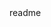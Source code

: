 <snippet>
  <content><![CDATA[
Markup :  # Share Your Yummies #
Contains recipes of foods that users like to share with others. 
The main goal of Share Your Yummies is to share recipes with other people who like to cook and try new recipes.
Markup :  ## Installation ##
View back end code here: Markup : ***https://github.com/thinkful-ei19/seha-recipes-server ***
## Table of Contents:
Markup : 
* Description
* Link to Deployed Version
* Screenshots
* Tech Used
Markup :  ### Description ###
Markup :
The Minimum Viable Product:
* Users will be able to create new recipe.
* App connects to MongoDB to maintain collection of recipes.
* Recipes will be created by filling recipe form.
* Users will be able to upload recipe picture while filling out the form.
* If user doesn't have a picture there is a default picture that will be used by app.
* Search box to allow users to search the recipes from database.
Markup :  ### Link to Deployed Version ###
Markup : ***https://elastic-brown-9b73b0.netlify.com/***
Markup :  ### Screenshots ###
Markup : ![picture alt](/desktop/home.jpg "Home Page")
Markup : ![picture alt](/desktop/allrecipe.jpg "All Recipes")
Markup : ![picture alt](/desktop/singlerecipe.jpg "Single Recipe")
Markup : ![picture alt](/desktop/form.jpg "Recipe Creating Form")
Markup :  ### Tech Used ###
Markup : 
* React/Redux
* Node.js
* MongoDB
* Express
]]></content>
  <tabTrigger>readme</tabTrigger>
</snippet>


